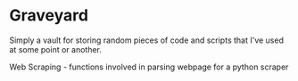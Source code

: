 Graveyard
=========

Simply a vault for storing random pieces of code and scripts that I've used at some point or another.

Web Scraping - functions involved in parsing webpage for a python scraper


